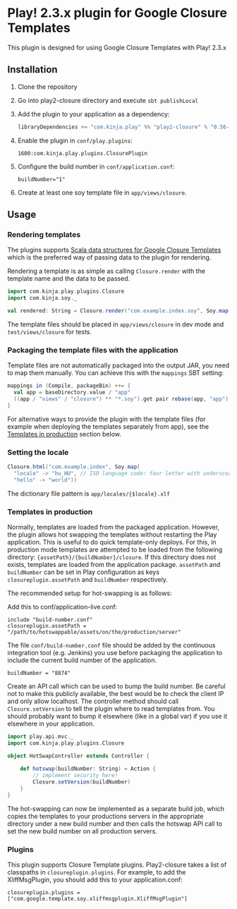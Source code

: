 # Play! 2.3.x plugin for Google Closure Templates

This plugin is designed for using Google Closure Templates with Play! 2.3.x

## Installation

1. Clone the repository

2. Go into play2-closure directory and execute `sbt publishLocal`

3. Add the plugin to your application as a dependency:
    ```scala
    libraryDependencies += "com.kinja.play" %% "play2-closure" % "0.56-2.3.9-SNAPSHOT"
    ```

4. Enable the plugin in `conf/play.plugins`:
    ```
    1600:com.kinja.play.plugins.ClosurePlugin
    ```

5. Configure the build number in `conf/application.conf`:
    ```
    buildNumber="1"
    ```

6. Create at least one soy template file in `app/views/closure`.


## Usage

### Rendering templates

The plugins supports [Scala data structures for Google Closure Templates](https://github.com/gawkermedia/soy) which is
the preferred way of passing data to the plugin for rendering.

Rendering a template is as simple as calling `Closure.render` with the template name and the data to be passed.

```scala
import com.kinja.play.plugins.Closure
import com.kinja.soy._

val rendered: String = Closure.render("com.example.index.soy", Soy.map("hello" -> "world"))
```

The template files should be placed in `app/views/closure` in dev mode and `test/views/closure` for tests.

### Packaging the template files with the application

Template files are not automatically packaged into the output JAR, you need to map them manually.
You can achieve this with the `mappings` SBT setting:

```scala
mappings in (Compile, packageBin) ++= {
  val app = baseDirectory.value / "app"
  ((app / "views" / "closure") ** "*.soy").get pair rebase(app, "app")
}
```

For alternative ways to provide the plugin with the template files (for example when deploying the
templates separately from app), see the [Templates in production](#templates-in-production) section below.

### Setting the locale

```scala
Closure.html("com.example.index", Soy.map(
  "locale" -> "hu_HU", // ISO language code: four letter with underscore
  "hello" -> "world"))
```

The dictionary file pattern is `app/locales/{$locale}.xlf`

### Templates in production

Normally, templates are loaded from the packaged application. However, the plugin allows hot swapping the templates
without restarting the Play application. This is useful to do quick template-only deploys. For this, in production
mode templates are attempted to be loaded from the following directory: `{assetPath}/{buildNumber}/closure`. If this
directory does not exists, templates are loaded from the application package. `assetPath` and `buildNumber` can be set in
Play configuration as keys `closureplugin.assetPath` and `buildNumber` respectively.

The recommended setup for hot-swapping is as follows:

Add this to conf/application-live.conf:

```
include "build-number.conf"
closureplugin.assetPath = "/path/to/hotswappable/assets/on/the/production/server"
```

The file `conf/build-number.conf` file should be added by the continuous integration tool (e.g. Jenkins) you use before
packaging the application to include the current build number of the application.

```
buildNumber = "8874"
```

Create an API call which can be used to bump the build number. Be careful not to make this publicly available, the best
would be to check the client IP and only allow localhost. The controller method should call `Closure.setVersion` to tell
the plugin where to read templates from. You should probably want to bump it elsewhere (like in a global var) if you
use it elsewhere in your application.

```scala
import play.api.mvc._
import com.kinja.play.plugins.Closure

object HotSwapController extends Controller {
	
	def hotswap(buildNumber: String) = Action {
		// implement security here!
		Closure.setVersion(buildNumber)
	}
}
```

The hot-swapping can now be implemented as a separate build job, which copies the templates to your productions servers
in the appropriate directory under a new build number and then calls the hotswap API call to set the new build number
on all production servers.

### Plugins

This plugin supports Closure Template plugins. Play2-closure takes a list of classpaths in `closureplugin.plugins`. For
example, to add the XliffMsgPlugin, you should add this to your application.conf:

```
closureplugin.plugins = ["com.google.template.soy.xliffmsgplugin.XliffMsgPlugin"]
```
